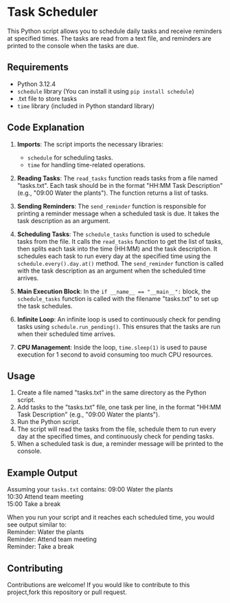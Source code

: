 # Task Scheduler

This Python script allows you to schedule daily tasks and receive reminders at specified times. The tasks are read from a text file, and reminders are printed to the console when the tasks are due.

## Requirements

- Python 3.12.4
- `schedule` library (You can install it using `pip install schedule`)
- .txt file to store tasks
- `time` library (included in Python standard library)

## Code Explanation

1. **Imports**:
   The script imports the necessary libraries: 
   - `schedule` for scheduling tasks.
   - `time` for handling time-related operations.

2. **Reading Tasks**:
   The `read_tasks` function reads tasks from a file named "tasks.txt". Each task should be in the format "HH:MM Task Description" (e.g., "09:00 Water the plants"). The function returns a list of tasks.

3. **Sending Reminders**:
   The `send_reminder` function is responsible for printing a reminder message when a scheduled task is due. It takes the task description as an argument.

4. **Scheduling Tasks**:
   The `schedule_tasks` function is used to schedule tasks from the file. It calls the `read_tasks` function to get the list of tasks, then splits each task into the time (HH:MM) and the task description. It schedules each task to run every day at the specified time using the `schedule.every().day.at()` method. The `send_reminder` function is called with the task description as an argument when the scheduled time arrives.

5. **Main Execution Block**:
   In the `if __name__ == "__main__":` block, the `schedule_tasks` function is called with the filename "tasks.txt" to set up the task schedules.

6. **Infinite Loop**:
   An infinite loop is used to continuously check for pending tasks using `schedule.run_pending()`. This ensures that the tasks are run when their scheduled time arrives.

7. **CPU Management**:
   Inside the loop, `time.sleep(1)` is used to pause execution for 1 second to avoid consuming too much CPU resources.

## Usage

1. Create a file named "tasks.txt" in the same directory as the Python script.
2. Add tasks to the "tasks.txt" file, one task per line, in the format "HH:MM Task Description" (e.g., "09:00 Water the plants").
3. Run the Python script.
4. The script will read the tasks from the file, schedule them to run every day at the specified times, and continuously check for pending tasks.
5. When a scheduled task is due, a reminder message will be printed to the console.

## Example Output

Assuming your `tasks.txt` contains:
09:00 Water the plants  
10:30 Attend team meeting  
15:00 Take a break 
  
When you run your script and it reaches each scheduled time, you would see output similar to:  
Reminder: Water the plants  
Reminder: Attend team meeting  
Reminder: Take a break  

## Contributing
Contributions are welcome! If you would like to contribute to this project,fork this repository or pull request.
